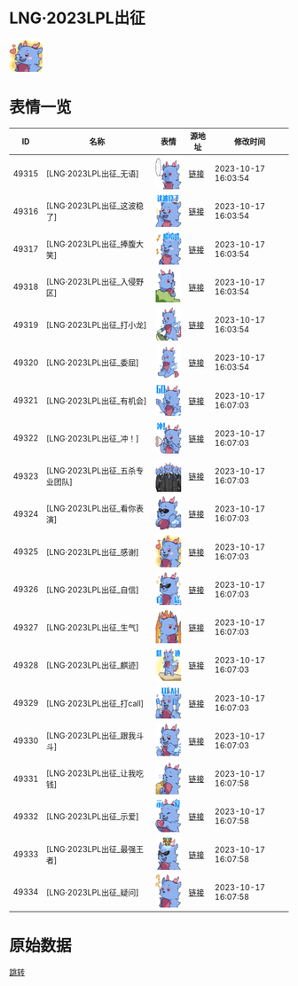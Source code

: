 # LNG·2023LPL出征

<img src="./cover.png" height="60" alt="cover" />

# 表情一览

|ID|名称|表情|源地址|修改时间|
|----|----|----|----|----|
|49315|[LNG·2023LPL出征_无语]|<img src="./pic/049315_%5BLNG·2023LPL出征_无语%5D.png" height="60" alt="无语"/>|[链接](https://i0.hdslb.com/bfs/emote/f93ba876b07675f5168bce1f72cd79ad4594aec7.png)|2023-10-17 16:03:54|
|49316|[LNG·2023LPL出征_这波稳了]|<img src="./pic/049316_%5BLNG·2023LPL出征_这波稳了%5D.png" height="60" alt="这波稳了"/>|[链接](https://i0.hdslb.com/bfs/emote/1c5526b0a09828a4ca4be4fc79f24de31e2121c4.png)|2023-10-17 16:03:54|
|49317|[LNG·2023LPL出征_捧腹大笑]|<img src="./pic/049317_%5BLNG·2023LPL出征_捧腹大笑%5D.png" height="60" alt="捧腹大笑"/>|[链接](https://i0.hdslb.com/bfs/emote/decef364db22604e7fd89874053ef026be44c28e.png)|2023-10-17 16:03:54|
|49318|[LNG·2023LPL出征_入侵野区]|<img src="./pic/049318_%5BLNG·2023LPL出征_入侵野区%5D.png" height="60" alt="入侵野区"/>|[链接](https://i0.hdslb.com/bfs/emote/d976e028a53b4a731d1d6f161d76f95f570a010e.png)|2023-10-17 16:03:54|
|49319|[LNG·2023LPL出征_打小龙]|<img src="./pic/049319_%5BLNG·2023LPL出征_打小龙%5D.png" height="60" alt="打小龙"/>|[链接](https://i0.hdslb.com/bfs/emote/e1d03a9bff41b6fb1a287c4d512c7e93d12dfe1a.png)|2023-10-17 16:03:54|
|49320|[LNG·2023LPL出征_委屈]|<img src="./pic/049320_%5BLNG·2023LPL出征_委屈%5D.png" height="60" alt="委屈"/>|[链接](https://i0.hdslb.com/bfs/emote/8706cb15b87ce7d72f327cccb05a316202d0e144.png)|2023-10-17 16:03:54|
|49321|[LNG·2023LPL出征_有机会]|<img src="./pic/049321_%5BLNG·2023LPL出征_有机会%5D.png" height="60" alt="有机会"/>|[链接](https://i0.hdslb.com/bfs/emote/7d5ee84d5f3e527e21a76863b8a6d6b644138712.png)|2023-10-17 16:07:03|
|49322|[LNG·2023LPL出征_冲！]|<img src="./pic/049322_%5BLNG·2023LPL出征_冲！%5D.png" height="60" alt="冲！"/>|[链接](https://i0.hdslb.com/bfs/emote/0eee51217e3209492d0de00d68ea87ebffc0f78d.png)|2023-10-17 16:07:03|
|49323|[LNG·2023LPL出征_五杀专业团队]|<img src="./pic/049323_%5BLNG·2023LPL出征_五杀专业团队%5D.png" height="60" alt="五杀专业团队"/>|[链接](https://i0.hdslb.com/bfs/emote/38baf5eb3d29ffd195129a1c3a1e0d29355fcb6d.png)|2023-10-17 16:07:03|
|49324|[LNG·2023LPL出征_看你表演]|<img src="./pic/049324_%5BLNG·2023LPL出征_看你表演%5D.png" height="60" alt="看你表演"/>|[链接](https://i0.hdslb.com/bfs/emote/00a503262788e56d5c72c2f290034a033ba66678.png)|2023-10-17 16:07:03|
|49325|[LNG·2023LPL出征_感谢]|<img src="./pic/049325_%5BLNG·2023LPL出征_感谢%5D.png" height="60" alt="感谢"/>|[链接](https://i0.hdslb.com/bfs/emote/4b66ea4d8591822b11092489f04ebfe4711aba1a.png)|2023-10-17 16:07:03|
|49326|[LNG·2023LPL出征_自信]|<img src="./pic/049326_%5BLNG·2023LPL出征_自信%5D.png" height="60" alt="自信"/>|[链接](https://i0.hdslb.com/bfs/emote/ed79d12173ed0e1b0a3e1e151b13d01e3837776f.png)|2023-10-17 16:07:03|
|49327|[LNG·2023LPL出征_生气]|<img src="./pic/049327_%5BLNG·2023LPL出征_生气%5D.png" height="60" alt="生气"/>|[链接](https://i0.hdslb.com/bfs/emote/d5d412b5705ec29a8a0054b649f373e09c3a0ec9.png)|2023-10-17 16:07:03|
|49328|[LNG·2023LPL出征_麒迹]|<img src="./pic/049328_%5BLNG·2023LPL出征_麒迹%5D.png" height="60" alt="麒迹"/>|[链接](https://i0.hdslb.com/bfs/emote/4d08bd368150ec829d679f5e2d5fba5516f74ca9.png)|2023-10-17 16:07:03|
|49329|[LNG·2023LPL出征_打call]|<img src="./pic/049329_%5BLNG·2023LPL出征_打call%5D.png" height="60" alt="打call"/>|[链接](https://i0.hdslb.com/bfs/emote/a95578e14f2e83ad9903251f133fb7641b18a613.png)|2023-10-17 16:07:03|
|49330|[LNG·2023LPL出征_跟我斗斗]|<img src="./pic/049330_%5BLNG·2023LPL出征_跟我斗斗%5D.png" height="60" alt="跟我斗斗"/>|[链接](https://i0.hdslb.com/bfs/emote/ae0d40b70161ac04e3a11228f9301121ca99e92c.png)|2023-10-17 16:07:03|
|49331|[LNG·2023LPL出征_让我吃钱]|<img src="./pic/049331_%5BLNG·2023LPL出征_让我吃钱%5D.png" height="60" alt="让我吃钱"/>|[链接](https://i0.hdslb.com/bfs/emote/ec982cbfe06eb5295ca8375bac8bc3ed46bdbcf8.png)|2023-10-17 16:07:58|
|49332|[LNG·2023LPL出征_示爱]|<img src="./pic/049332_%5BLNG·2023LPL出征_示爱%5D.png" height="60" alt="示爱"/>|[链接](https://i0.hdslb.com/bfs/emote/7e8441b787eb671fe38928f05af064d194db840d.png)|2023-10-17 16:07:58|
|49333|[LNG·2023LPL出征_最强王者]|<img src="./pic/049333_%5BLNG·2023LPL出征_最强王者%5D.png" height="60" alt="最强王者"/>|[链接](https://i0.hdslb.com/bfs/emote/77325c31c314fa8d4ffdfd8fabf69fbaceb27f6d.png)|2023-10-17 16:07:58|
|49334|[LNG·2023LPL出征_疑问]|<img src="./pic/049334_%5BLNG·2023LPL出征_疑问%5D.png" height="60" alt="疑问"/>|[链接](https://i0.hdslb.com/bfs/emote/111b4ded95e7783bcc98ccbfd5fad75d1f6cde42.png)|2023-10-17 16:07:58|

# 原始数据

[跳转](./raw.json)

